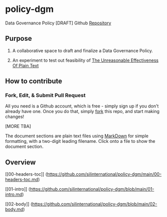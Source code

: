 # policy-dgm
Data Governance Policy [DRAFT] Github [Repository](https://github.com/silinternational/policy-on-email-retention)

## Purpose

1. A collaborative space to draft and finalize a Data Governance Policy.

2. An experiment to test out feasibility of [The Unreasonable Effectiveness Of Plain Text](https://www.youtube.com/watch?v=WgV6M1LyfNY)

## How to contribute

### Fork, Edit, & Submit Pull Request
All you need is a Github account, which is free - simply sign up if you don't already have one. Once you do that, simply [fork](https://docs.github.com/en/pull-requests/collaborating-with-pull-requests/working-with-forks/fork-a-repo) this repo, and start making changes!

[MORE TBA]

The document sections are plain text files using [MarkDown](https://www.markdownguide.org/) for simple formatting, with a two-digit leading filename. Click onto a file to show the document section.

## Overview

[[00-headers-toc]] (https://github.com/silinternational/policy-dgm/main/00-headers-toc.md)

[[01-intro]] (https://github.com/silinternational/policy-dgm/blob/main/01-intro.md)

[[02-body]] (https://github.com/silinternational/policy-dgm/blob/main/02-body.md)


